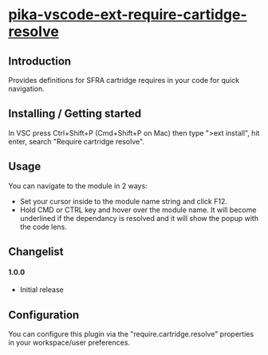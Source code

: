 # [pika-vscode-ext-require-cartidge-resolve](https://github.com/pikamachu/pika-vscode-ext-require-cartidge-resolve)

## Introduction

Provides definitions for SFRA cartridge requires in your code for quick navigation.

## Installing / Getting started 

In VSC press Ctrl+Shift+P (Cmd+Shift+P on Mac) then type ">ext install", hit enter, search "Require cartridge resolve".

## Usage

You can navigate to the module in 2 ways:

 - Set your cursor inside to the module name string and click F12.
 - Hold CMD or CTRL key and hover over the module name. It will become underlined if the dependancy is resolved and it will show the popup with the code lens.

## Changelist
#### 1.0.0
 - Initial release

## Configuration
You can configure this plugin via the "require.cartridge.resolve" properties in your workspace/user preferences.
